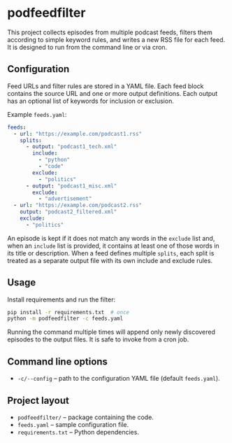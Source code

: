 # podfeedfilter

This project collects episodes from multiple podcast feeds, filters them
according to simple keyword rules, and writes a new RSS file for each feed.
It is designed to run from the command line or via cron.

## Configuration

Feed URLs and filter rules are stored in a YAML file. Each feed block
contains the source URL and one or more output definitions. Each output has an
optional list of keywords for inclusion or exclusion.

Example `feeds.yaml`:

```yaml
feeds:
  - url: "https://example.com/podcast1.rss"
    splits:
      - output: "podcast1_tech.xml"
        include:
          - "python"
          - "code"
        exclude:
          - "politics"
      - output: "podcast1_misc.xml"
        exclude:
          - "advertisement"
  - url: "https://example.com/podcast2.rss"
    output: "podcast2_filtered.xml"
    exclude:
      - "politics"
```

An episode is kept if it does not match any words in the `exclude` list and,
when an `include` list is provided, it contains at least one of those words in
its title or description. When a feed defines multiple `splits`, each split is
treated as a separate output file with its own include and exclude rules.

## Usage

Install requirements and run the filter:

```bash
pip install -r requirements.txt  # once
python -m podfeedfilter -c feeds.yaml
```

Running the command multiple times will append only newly discovered episodes
to the output files. It is safe to invoke from a cron job.

## Command line options

- `-c/--config` – path to the configuration YAML file (default `feeds.yaml`).

## Project layout

- `podfeedfilter/` – package containing the code.
- `feeds.yaml` – sample configuration file.
- `requirements.txt` – Python dependencies.
